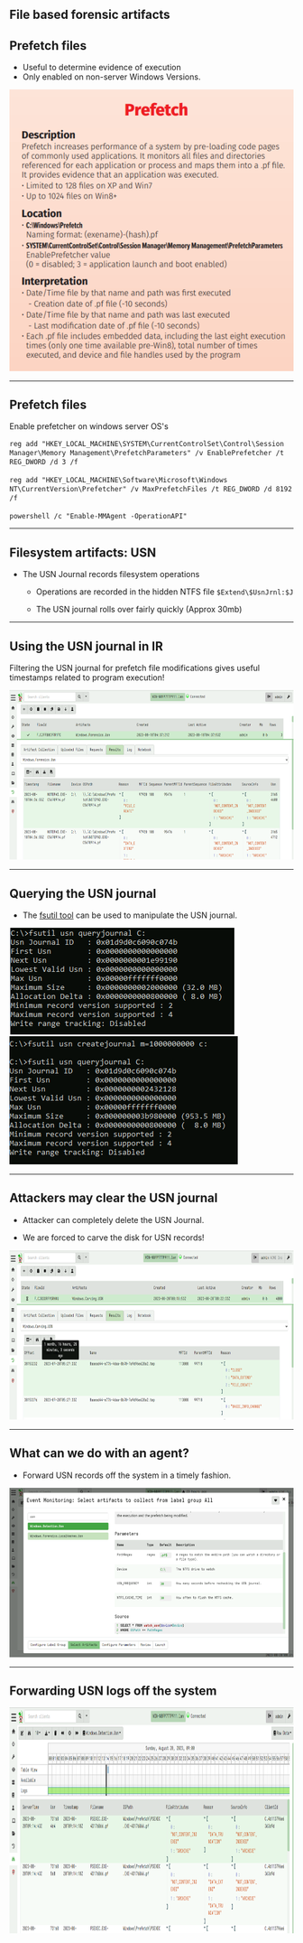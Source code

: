 <!-- .slide: class="content" -->

## File based forensic artifacts

<div class="container">
<div class="col">

## Prefetch files

* Useful to determine evidence of execution
* Only enabled on non-server Windows Versions.

</div>
<div class="col">

<img src="prefetch.png">

</div>

---

<!-- .slide: class="content" -->

## Prefetch files

Enable prefetcher on windows server OS's

```text
reg add "HKEY_LOCAL_MACHINE\SYSTEM\CurrentControlSet\Control\Session Manager\Memory Management\PrefetchParameters" /v EnablePrefetcher /t REG_DWORD /d 3 /f

reg add "HKEY_LOCAL_MACHINE\Software\Microsoft\Windows NT\CurrentVersion\Prefetcher" /v MaxPrefetchFiles /t REG_DWORD /d 8192 /f

powershell /c "Enable-MMAgent -OperationAPI"
```

---

<!-- .slide: class="content" -->

## Filesystem artifacts: USN

* The USN Journal records filesystem operations

   * Operations are recorded in the hidden NTFS file `$Extend\$UsnJrnl:$J`

   * The USN journal rolls over fairly quickly (Approx 30mb)

---

<!-- .slide: class="content" -->

## Using the USN journal in IR

Filtering the USN journal for prefetch file modifications gives
useful timestamps related to program execution!

<img src="usn_filter_for_pf.png" style="height: 300px;">

---

<!-- .slide: class="content" -->

## Querying the USN journal

* The [fsutil tool](https://learn.microsoft.com/en-us/windows-server/administration/windows-commands/fsutil-usn) can be used to manipulate the USN journal.

<div class="container">
<div class="col">

<img src="usn_info.png">

</div>
<div class="col">

<img src="usn_increase.png">

</div>

---

<!-- .slide: class="content" -->

## Attackers may clear the USN journal

* Attacker can completely delete the USN Journal.

* We are forced to carve the disk for USN records!

<img src="carving_usn.png" style="height: 300px;">

---

<!-- .slide: class="content" -->

## What can we do with an agent?

* Forward USN records off the system in a timely fashion.

<img src="forwarding_usn.png" style="height: 300px;">

---

<!-- .slide: class="content" -->

## Forwarding USN logs off the system

<img src="forwarding_usn_prefetch.png" style="height: 400px;">
